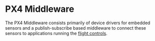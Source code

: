 # PX4 Middleware

The PX4 Middleware consists primarily of device drivers for embedded sensors and a publish-subscribe based middleware to connect these sensors to applications running the [flight controls](concept-flight-stack.md).

